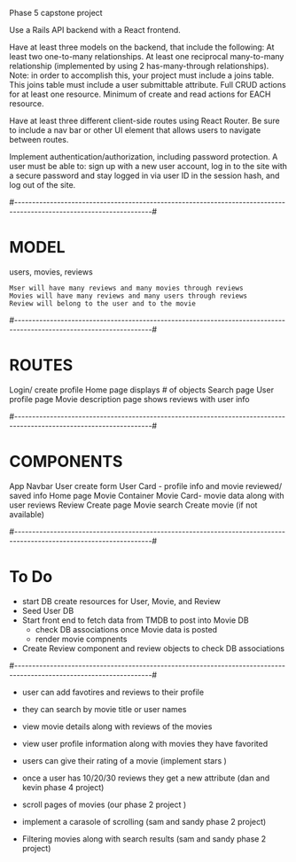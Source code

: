 Phase 5 capstone project 

Use a Rails API backend with a React frontend.

Have at least three models on the backend, that include the following:
  At least two one-to-many relationships.
  At least one reciprocal many-to-many relationship (implemented by using 2 has-many-through relationships). Note: in order to accomplish this, your project must include a joins table. This joins table must include a user submittable attribute.
  Full CRUD actions for at least one resource.
  Minimum of create and read actions for EACH resource.

Have at least three different client-side routes using React Router. Be sure to include a nav bar or other UI element that       allows users to navigate between routes.

Implement authentication/authorization, including password protection. A user must be able to:
  sign up with a new user account,
  log in to the site with a secure password and stay logged in via user ID in the session hash, and
  log out of the site.

#--------------------------------------------------------------------------------------------------------------------#

  # MODEL #
  users, movies, reviews 

    Mser will have many reviews and many movies through reviews 
    Movies will have many reviews and many users through reviews 
    Review will belong to the user and to the movie 

 #--------------------------------------------------------------------------------------------------------------------#

 # ROUTES #
  Login/ create profile 
  Home page displays # of objects 
  Search page 
  User profile page 
  Movie description page shows reviews with user info


#--------------------------------------------------------------------------------------------------------------------#


# COMPONENTS #

App 
  Navbar 
    User create form 
    User Card - profile info and movie reviewed/ saved info 
    Home page 
  Movie Container 
    Movie Card- movie data along with user reviews 
      Review Create page 
  Movie search 
  Create movie (if not available)
  

#--------------------------------------------------------------------------------------------------------------------#

# To Do #
- start DB create resources for User, Movie, and Review 
- Seed User DB 
- Start front end to fetch data from TMDB to post into Movie DB
  - check DB associations once Movie data is posted 
  - render movie compnents 
- Create Review component and review objects to check DB associations

#--------------------------------------------------------------------------------------------------------------------#
- user can add favotires and reviews to their profile 

- they can search by movie title or user names 

- view movie details along with reviews of the movies 

- view user profile information along with movies they have favorited 

- users can give their rating of a movie (implement stars )

- once a user has 10/20/30 reviews they get a new attribute (dan and kevin phase 4 project)

- scroll pages of movies (our phase 2 project )

- implement a carasole of scrolling (sam and sandy phase 2 project)

- Filtering movies along with search results (sam and sandy phase 2 project)